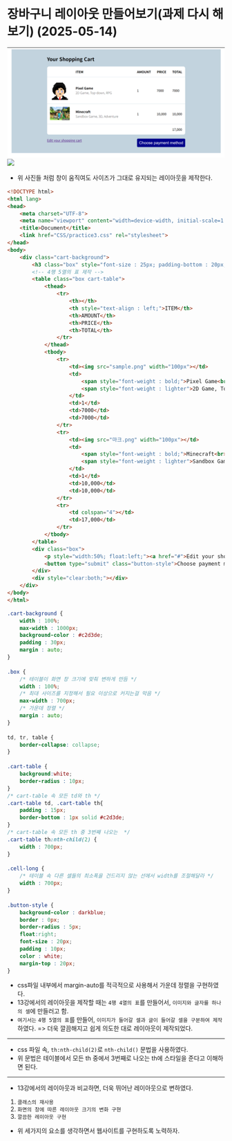 # 장바구니 레이아웃 만들어보기(과제 다시 해보기) (2025-05-14)
![](./완성본-사진.png)<br>
![](./완성본.gif)<br>
- 위 사진들 처럼 창이 움직여도 사이즈가 그대로 유지되는 레이아웃을 제작한다.
```html
<!DOCTYPE html>
<html lang>
<head>
    <meta charset="UTF-8">
    <meta name="viewport" content="width=device-width, initial-scale=1.0">
    <title>Document</title>
    <link href="CSS/practice3.css" rel="stylesheet">
</head>
<body>
    <div class="cart-background">
        <h3 class="box" style="font-size : 25px; padding-bottom : 20px;">Your Shopping Cart</h3>
        <!-- 4행 5열의 표 제작 -->
        <table class="box cart-table">
            <thead>
                <tr>
                    <th></th>
                    <th style="text-align : left;">ITEM</th>
                    <th>AMOUNT</th>
                    <th>PRICE</th>
                    <th>TOTAL</th>
                </tr>
            </thead>
            <tbody>
                <tr>
                    <td><img src="sample.png" width="100px"></td>
                    <td>
                        <span style="font-weight : bold;">Pixel Game<br></span>
                        <span style="font-weight : lighter">2D Game, Top-down, RPG</span>
                    </td>
                    <td>1</td>
                    <td>7000</td>
                    <td>7000</td>
                </tr>
                <tr>
                    <td><img src="마크.png" width="100px"></td>
                    <td>
                        <span style="font-weight : bold;">Minecraft<br></span>
                        <span style="font-weight : lighter">Sandbox Game, 3D, Adventure</span>
                    </td>
                    <td>1</td>
                    <td>10,000</td>
                    <td>10,000</td>
                </tr>
                <tr>
                    <td colspan="4"></td>
                    <td>17,000</td>
                </tr>
            </tbody>
        </table>
        <div class="box">
            <p style="width:50%; float:left;"><a href="#">Edit your shopping cart</a></p>
            <button type="submit" class="button-style">Choose payment method</button>
        </div>
        <div style="clear:both;"></div>
    </div>
</body>
</html>
```
```css
.cart-background {
    width : 100%;
    max-width : 1000px;
    background-color : #c2d3de;
    padding : 30px;
    margin : auto;
}

.box {
    /* 테이블이 화면 창 크기에 맞춰 변하게 만듬 */
    width : 100%;
    /* 최대 사이즈를 지정해서 필요 이상으로 커지는걸 막음 */
    max-width : 700px;
    /* 가운데 정렬 */ 
    margin : auto;
}

td, tr, table {
    border-collapse: collapse;
}

.cart-table {
    background:white;
    border-radius : 10px;
}
/* cart-table 속 모든 td와 th */
.cart-table td, .cart-table th{
    padding : 15px;
    border-bottom : 1px solid #c2d3de;
}
/* cart-table 속 모든 th 중 3번째 나오는  */
.cart-table th:nth-child(2) {
    width : 700px;
}

.cell-long {
    /* 테이블 속 다른 셀들의 최소폭을 건드리지 않는 선에서 width를 조절해달라 */
    width : 700px;
}

.button-style {
    background-color : darkblue;
    border : 0px;
    border-radius : 5px;
    float:right;
    font-size : 20px;
    padding : 10px;
    color : white;
    margin-top : 20px;
}
```
- css파일 내부에서 margin-auto를 적극적으로 사용해서 가운데 정렬을 구현하였다.
- 13강에서의 레이아웃을 제작할 때는 `4행 4열의 표`를 만들어서, `이미지와 글자를 하나의 셀`에 만들러고 함.
- `여기서는` `4행 5열의 표`를 만들어, `이미지가 들어갈 셀과 글이 들어갈 셀을 구분하여 제작`하였다. => 더욱 깔끔해지고 쉽게 의도한 대로 레이아웃이 제작되었다.
---
- css 파일 속, `th:nth-child(2)`로 `nth-child()` 문법을 사용하였다.
- 위 문법은 테이블에서 모든 th 중에서 3번째로 나오는 th에 스타일을 준다고 이해하면 된다.
---
- 13강에서의 레이아웃과 비교하면, 더욱 뛰어난 레이아웃으로 변하였다.
1. `클래스의 재사용`
2. `화면의 창에 따른 레이아웃 크기의 변화 구현`
3. `깔끔한 레이아웃 구현`
- 위 세가지의 요소를 생각하면서 웹사이트를 구현하도록 노력하자.